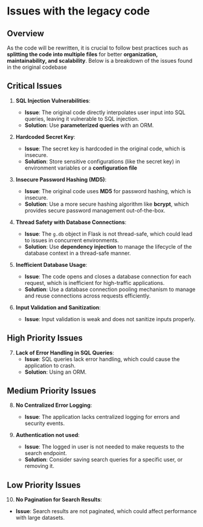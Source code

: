 # Issues with the legacy code

## Overview

As the code will be rewritten, it is crucial to follow best practices such as **splitting the code into multiple files** for better **organization, maintainability, and scalability**. Below is a breakdown of the issues found in the original codebase

## Critical Issues

1. **SQL Injection Vulnerabilities**:

   - **Issue**: The original code directly interpolates user input into SQL queries, leaving it vulnerable to SQL injection.
   - **Solution**: Use **parameterized queries** with an ORM.

2. **Hardcoded Secret Key**:

   - **Issue**: The secret key is hardcoded in the original code, which is insecure.
   - **Solution**: Store sensitive configurations (like the secret key) in environment variables or a **configuration file**

3. **Insecure Password Hashing (MD5)**:

   - **Issue**: The original code uses **MD5** for password hashing, which is insecure.
   - **Solution**: Use a more secure hashing algorithm like **bcrypt**, which provides secure password management out-of-the-box.

4. **Thread Safety with Database Connections**:

   - **Issue**: The `g.db` object in Flask is not thread-safe, which could lead to issues in concurrent environments.
   - **Solution**: Use **dependency injection** to manage the lifecycle of the database context in a thread-safe manner.
     
5. **Inefficient Database Usage**:
   - **Issue**: The code opens and closes a database connection for each request, which is inefficient for high-traffic applications.
   - **Solution**: Use a database connection pooling mechanism to manage and reuse connections across requests efficiently.

6. **Input Validation and Sanitization**:
   - **Issue**: Input validation is weak and does not sanitize inputs properly.

## High Priority Issues

7. **Lack of Error Handling in SQL Queries**:
   - **Issue**: SQL queries lack error handling, which could cause the application to crash.
   - **Solution**: Using an ORM.

## Medium Priority Issues

8. **No Centralized Error Logging**:

   - **Issue**: The application lacks centralized logging for errors and security events.

9. **Authentication not used**:
   - **Issue**: The logged in user is not needed to make requests to the search endpoint.
   - **Solution**: Consider saving search queries for a specific user, or removing it.

## Low Priority Issues

10. **No Pagination for Search Results**:
   - **Issue**: Search results are not paginated, which could affect performance with large datasets.
